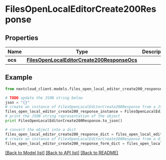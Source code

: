 # FilesOpenLocalEditorCreate200Response


## Properties
Name | Type | Description | Notes
------------ | ------------- | ------------- | -------------
**ocs** | [**FilesOpenLocalEditorCreate200ResponseOcs**](FilesOpenLocalEditorCreate200ResponseOcs.md) |  | 

## Example

```python
from nextcloud_client.models.files_open_local_editor_create200_response import FilesOpenLocalEditorCreate200Response

# TODO update the JSON string below
json = "{}"
# create an instance of FilesOpenLocalEditorCreate200Response from a JSON string
files_open_local_editor_create200_response_instance = FilesOpenLocalEditorCreate200Response.from_json(json)
# print the JSON string representation of the object
print FilesOpenLocalEditorCreate200Response.to_json()

# convert the object into a dict
files_open_local_editor_create200_response_dict = files_open_local_editor_create200_response_instance.to_dict()
# create an instance of FilesOpenLocalEditorCreate200Response from a dict
files_open_local_editor_create200_response_form_dict = files_open_local_editor_create200_response.from_dict(files_open_local_editor_create200_response_dict)
```
[[Back to Model list]](../README.md#documentation-for-models) [[Back to API list]](../README.md#documentation-for-api-endpoints) [[Back to README]](../README.md)


